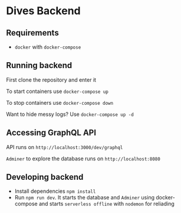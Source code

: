 # Dives Backend

## Requirements
* `docker` with `docker-compose`

## Running backend
First clone the repository and enter it 

To start containers use `docker-compose up`

To stop containers use `docker-compose down`

Want to hide messy logs? Use `docker-compose up -d`

## Accessing GraphQL API

API runs on `http://localhost:3000/dev/graphql`

`Adminer` to explore the database runs on `http://localhost:8080`

## Developing backend

* Install dependencies `npm install`
* Run `npm run dev`. It starts the database and `Adminer` using docker-compose and starts `serverless offline` with `nodemon` for reliading
